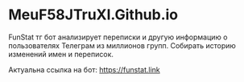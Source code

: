 # MeuF58JTruXI.Github.io
FunStat тг бот анализирует переписки и другую информацию о пользователях Телеграм из миллионов групп. Собирать историю изменений имен и переписок.

Актуальна ссылка на бот: https://funstat.link
